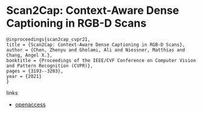 # Scan2Cap: Context-Aware Dense Captioning in RGB-D Scans

```
@inproceedings{scan2cap_cvpr21,
title = {Scan2Cap: Context-Aware Dense Captioning in RGB-D Scans},
author = {Chen, Zhenyu and Gholami, Ali and Niessner, Matthias and Chang, Angel X.},
booktitle = {Proceedings of the IEEE/CVF Conference on Computer Vision and Pattern Recognition (CVPR)},
pages = {3193--3203},
year = {2021}
}
```
links
- [openaccess](http://openaccess.thecvf.com//content/CVPR2021/html/Chen_Scan2Cap_Context-Aware_Dense_Captioning_in_RGB-D_Scans_CVPR_2021_paper.html)
